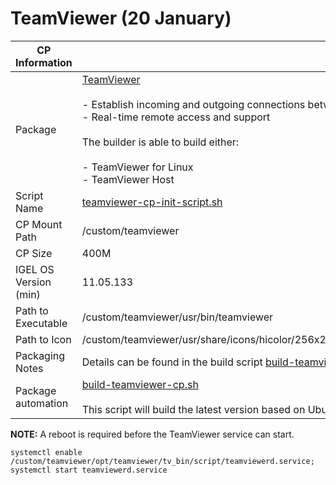 # TeamViewer (20 January)

|  CP Information |            |
|----------------|------------|
| Package | [TeamViewer](https://www.teamviewer.com/en-us/download/linux/) <br /><br /> - Establish incoming and outgoing connections between devices <br /> - Real-time remote access and support <br /><br /> The builder is able to build either: <br /><br /> - TeamViewer for Linux <br /> - TeamViewer Host|
| Script Name | [teamviewer-cp-init-script.sh](build/teamviewer-cp-init-script.sh) |
| CP Mount Path | /custom/teamviewer |
| CP Size | 400M |
| IGEL OS Version (min) | 11.05.133 |
| Path to Executable | /custom/teamviewer/usr/bin/teamviewer |
| Path to Icon | /custom/teamviewer/usr/share/icons/hicolor/256x256/apps/TeamViewer.png |
| Packaging Notes | Details can be found in the build script [build-teamviewer-cp.sh](build/build-teamviewer-cp.sh) |
| Package automation | [build-teamviewer-cp.sh](build/build-teamviewer-cp.sh) <br /><br /> This script will build the latest version based on Ubuntu 18.04 |

**NOTE:** A reboot is required before the TeamViewer service can start.

```
systemctl enable /custom/teamviewer/opt/teamviewer/tv_bin/script/teamviewerd.service; systemctl start teamviewerd.service
   ```
